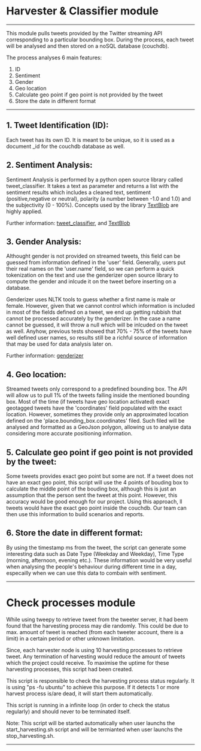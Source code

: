 Harvester & Classifier module
===================

- - - - 

This module pulls tweets provided by the Twitter streaming API corresponding to a particular bounding box.
During the process, each tweet will be analysed and then stored on a noSQL database (couchdb).

The process analyses 6 main features:

1. ID
2. Sentiment
3. Gender
4. Geo location
5. Calculate geo point if geo point is not provided by the tweet
6. Store the date in different format

- - - - 

## 1. Tweet Identification (ID):

Each tweet has its own ID. It is meant to be unique, so it is used as a document _id for the couchdb database as well.

## 2. Sentiment Analysis:

Sentiment Analysis is performed by a python open source library called tweet_classifier. It takes a text as parameter and returns a list with the sentiment results which includes a cleaned text, sentiment (positive,negative or neutral), polarity (a number between -1.0 and 1.0) and the subjectivity (0 - 100%). Concepts used by the library [TextBlob](http://textblob.readthedocs.org/en/dev/advanced_usage.html#sentiment-analyzers) are highly applied.

Further information: [tweet_classifier](https://github.com/diogonal/classifier), and [TextBlob](http://textblob.readthedocs.org/en/dev/)

## 3. Gender Analysis:

Althought gender is not provided on streamed tweets, this field can be guessed from information defined in the 'user' field. Generally, users put their real names on the 'user.name' field, so we can perform a quick tokenization on the text and use the genderizer open source library to compute the gender and inlcude it on the tweet before inserting on a database.

Genderizer uses NLTK tools to guess whether a first name is male or female. However, given that we cannot control which information is included in most of the fields defined on a tweet, we end up getting rubbish that cannot be processed accurately by the genderizer. In the case a name cannot be guessed, it will throw a null which will be inlcuded on the tweet as well. Anyhow, previous tests showed that 70% - 75% of the tweets have well defined user names, so results still be a richful source of information that may be used for data analysis later on.

Further information: [genderizer](https://github.com/muatik/genderizer)

## 4. Geo location:

Streamed tweets only correspond to a predefined bounding box. The API will allow us to pull 1% of the tweets falling inside the mentioned bounding box. Most of the time (if tweets have geo location activated) exact geotagged tweets have the 'coordinates' field populated with the exact location. However, sometimes they provide only an approximated location defined on the 'place.bounding_box.coordinates' filed. Such filed will be analysed and formatted as a GeoJson polygon, allowing us to analyse data considering more accurate positioning information.

## 5. Calculate geo point if geo point is not provided by the tweet:

Some tweets provides exact geo point but some are not. If a tweet does not have an exact geo point, this script will use the 4 points of bouding box to calculate the middle point of the bouding box, although this is just an assumption that the person sent the tweet at this point. However, this accuracy would be good enough for our project.
Using this approach, ll tweets would have the exact geo point inside the couchdb. Our team can then use this information to build scenarios and reports.

## 6. Store the date in different format:

By using the timestamp ms from the tweet, the script can generate some interesting data such as Date Type (Weekday and Weekday), Time Type (morning, afternoon, evening etc.). These information would be very useful when analysing the people's behaviour during different time in a day, especailly when we can use this data to combain with sentiment.

- - - - 

Check processes module
===================

While using tweepy to retrieve tweet from the tweeter server, it had beem found that the harvesting process may die randomly. This could be due to max. amount of tweet is reached (from each tweeter account, there is a limit) in a certain period or other unknown limitation.

Since, each harvester node is using 10 harvesting processes to retrieve tweet. Any termination of harvesting would reduce the amount of tweets which the project could receive. To maximise the uptime for these harvesting processes, this script had been created.

This script is responsible to check the harvesting process status regularly. It is using "ps -fu ubuntu" to achieve this purpose.
If it detects 1 or more harvest process is/are dead, it will start them automatically.

This script is running in a infinite loop (in order to check the status regularly) and should never to be terminated itself.

Note: This script will be started automatically when user launchs the start_harvesting.sh script and will be termianted when user launchs the stop_harvesting.sh.

- - - - 
